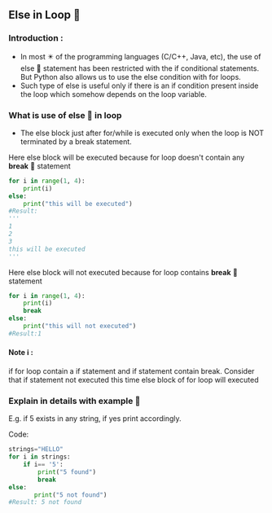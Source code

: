 ## Else in Loop :checkered_flag:

### Introduction :
- In most :eight_pointed_black_star: of the programming languages (C/C++, Java, etc), the use of else :busstop: statement has been restricted with the if conditional statements. 
But Python also allows us to use the else condition with for loops.
- Such type of else is useful only if there is an if condition present inside the loop which somehow depends on the loop variable.

### What is use of else :busstop: in loop
- The else block just after for/while is executed only when the loop is NOT terminated by a break statement.

Here else block will be executed because for loop doesn't contain any **break** :vertical_traffic_light:  statement
```python
for i in range(1, 4):
    print(i)
else:
    print("this will be executed")
#Result:
'''
1
2
3
this will be executed
'''
```

Here else block will not executed because for loop contains **break** :vertical_traffic_light: statement
```python
for i in range(1, 4):
    print(i)
    break
else:
    print("this will not executed")
#Result:1
```

#### Note :information_source: :
if for loop contain a if statement and if statement contain break. 
Consider that if statement not executed this time else block of for loop will executed


### Explain in details with example :moyai:
E.g. if 5 exists in any string, if yes print accordingly.

Code:
```python
strings="HELLO"
for i in strings:
    if i== '5':
        print("5 found")
        break
else:
       print("5 not found")
#Result: 5 not found
```
